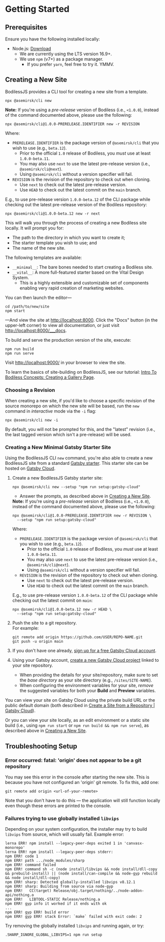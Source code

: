 # Getting Started

## Prerequisites

Ensure you have the following installed locally:

- Node.js: [Download](https://nodejs.org/en/download/ ':target=_blank')
  - We are currently using the LTS version 16.9+.
  - We use `npm` (v7+) as a package manager.
    - If you prefer `yarn`, feel free to try it. YMMV.

## Creating a New Site

BodilessJS provides a CLI tool for creating a new site from a template.

```shell-session
npx @asemirsk/cli new
```

<!-- Inlining HTML to add multi-line info block with code blocks. -->
<div class="warn">
  <strong>Note:</strong> If you're using a <em>pre-release</em> version of Bodiless (i.e.,
  <code>&lt;1.0.0</code>), instead of the command documented above, please use the following:

  ```shell-session
  npx @asemirsk/cli@1.0.0-PRERELEASE.IDENTIFIER new -r REVISION
  ```

  Where:

  - `PRERELEASE.IDENTIFIER` is the package version of `@asemirsk/cli` that you wish to use (e.g.,
    `beta.12`).
    - Prior to the official `1.0` release of Bodiless, you _must_ use at least `1.0.0-beta.11`.
    - You may also use `next` to use the latest pre-release version (i.e., `@asemirsk/cli@next`).
    - Using `@asemirsk/cli` without a version specifier will fail.
  - `REVISION` is the revision of the repository to check out when cloning.
    - Use `next` to check out the latest pre-release version.
    - Use `HEAD` to check out the latest commit on the `main` branch.

  E.g., to use pre-release version `1.0.0-beta.12` of the CLI package while checking out the latest
  pre-release version of the Bodiless repository:

  ```shell-session
  npx @asemirsk/cli@1.0.0-beta.12 new -r next
  ```

</div>

This will walk you through the process of creating a new Bodiless site locally. It will prompt you
for:

- The path to the directory in which you want to create it;
- The starter template you wish to use; and
- The name of the new site.

The following templates are available:

- `__minimal__`: The bare bones needed to start creating a Bodiless site.
- `__vital__`: A more full-featured starter based on the Vital Design System.
  - This is a highly extensible and customizable set of components enabling very rapid creation of
    marketing websites.

You can then launch the editor—

```shell-session
cd /path/to/new/site
npm start
```

—And view the site at [http://localhost:8000](http://localhost:8000 ':target=_blank'). Click the
"Docs" button (in the upper-left corner) to view all documentation, or just visit
[http://localhost:8000/___docs](http://localhost:8000/___docs ':target=_blank').

To build and serve the production version of the site, execute:

```shell-session
npm run build
npm run serve
```

Visit [http://localhost:9000/](http://localhost:9000/ ':target=_blank') in your browser to view the
site.

To learn the basics of site-building on BodilessJS, see our tutorial: [Intro To Bodiless Concepts:
Creating a Gallery Page](/Development/Guides/IntroToBodilessConcepts).

### Choosing a Revision

When creating a new site, if you'd like to choose a specific revision of the source monorepo on
which the new site will be based, run the `new` command in _interactive_ mode via the `-i` flag:

```shell-session
npx @asemirsk/cli new -i
```

By default, you will not be prompted for this, and the "latest" revision (i.e., the last tagged
version which isn't a pre-release) will be used.

### Creating a New Minimal Gatsby Starter Site

Using the BodilessJS CLI `new` command, you're also able to create a new BodilessJS site from a
standard [Gatsby starter](https://www.gatsbyjs.com/docs/creating-a-starter/ ':target=_blank'). This
starter site can be hosted on [Gatsby
Cloud](https://support.gatsbyjs.com/hc/en-us/articles/360058874874-What-is-Gatsby-Cloud-
':target=_blank').

01. Create a new BodilessJS Gatsby starter site:
    ```shell-session
    npx @asemirsk/cli new --setup "npm run setup:gatsby-cloud"
    ```
    - Answer the prompts, as described above in [Creating a New Site](#creating-a-new-site).
    <!-- Inlining HTML to add multi-line info block with code blocks. -->
    <div class="warn">
      <strong>Note:</strong> If you're using a <em>pre-release</em> version of Bodiless (i.e.,
      <code>&lt;1.0.0</code>), instead of the command documented above, please use the following:

      ```shell-session
      npx @asemirsk/cli@1.0.0-PRERELEASE.IDENTIFIER new -r REVISION \
        --setup "npm run setup:gatsby-cloud"
      ```

      Where:

      - `PRERELEASE.IDENTIFIER` is the package version of `@asemirsk/cli` that you wish to use
        (e.g., `beta.12`).
        - Prior to the official `1.0` release of Bodiless, you _must_ use at least `1.0.0-beta.11`.
        - You may also use `next` to use the latest pre-release version (i.e.,
          `@asemirsk/cli@next`).
        - Using `@asemirsk/cli` without a version specifier will fail.
      - `REVISION` is the revision of the repository to check out when cloning.
        - Use `next` to check out the latest pre-release version.
        - Use `HEAD` to check out the latest commit on the `main` branch.

      E.g., to use pre-release version `1.0.0-beta.12` of the CLI package while checking out the
      latest commit on `main`:

      ```shell-session
      npx @asemirsk/cli@1.0.0-beta.12 new -r HEAD \
        --setup "npm run setup:gatsby-cloud"
      ```

    </div>
01. Push the site to a git repository.  
    For example:
    ```shell-session
    git remote add origin https://github.com/USER/REPO-NAME.git
    git push -u origin main
    ```
01. If you don't have one already, [sign up for a free Gatsby Cloud
    account](https://support.gatsbyjs.com/hc/en-us/articles/1500000666102-Signing-Up-for-a-New-Gatsby-Cloud-Account
    ':target=_blank').
01. Using your Gatsby account, [create a new Gatsby Cloud
    project](https://support.gatsbyjs.com/hc/en-us/articles/360059253654-Create-a-Site-from-a-Repository
    ':target=_blank') linked to your site repository.
    - When providing the details for your site/repository, make sure to set the _base directory_ as
      your site directory (e.g., `/sites/SITE-NAME`).
    - When configuring the environment variables for your site, _remove_ the suggested variables for
      both your **Build** and **Preview** variables.

You can view your site on Gatsby Cloud using the private build URL or the public default domain
(both described in [Create a Site from a Repository | Gatsby
Cloud](https://support.gatsbyjs.com/hc/en-us/articles/360059253654-Create-a-Site-from-a-Repository
':target=_blank')).

Or you can view your site locally, as an edit environment or a static site build (i.e., using `npm
run start` or `npm run build && npm run serve`), as described above in [Creating a New
Site](#creating-a-new-site).

## Troubleshooting Setup

### Error occurred: fatal: 'origin' does not appear to be a git repository

You may see this error in the console after starting the new site. This is because you have not
configured an 'origin' git remote. To fix this, add one:

```shell-session
git remote add origin <url-of-your-remote>
```

Note that you don't have to do this — the application will still function locally even though these
errors are printed to the console.

### Failures trying to use globally installed `libvips`

Depending on your system configuration, the installer may try to build `libvips` from source, which
will usually fail. Example error:

```shell-session
lerna ERR! npm install --legacy-peer-deps exited 1 in 'canvasx-monorepo'
lerna ERR! npm install --legacy-peer-deps stderr:
npm ERR! code 1
npm ERR! path .../node_modules/sharp
npm ERR! command failed
npm ERR! command sh -c (node install/libvips && node install/dll-copy && prebuild-install) || (node install/can-compile && node-gyp rebuild && node install/dll-copy)
npm ERR! sharp: Detected globally-installed libvips v8.12.1
npm ERR! sharp: Building from source via node-gyp
npm ERR!   CC(target) Release/obj.target/nothing/../node-addon-api/nothing.o
npm ERR!   LIBTOOL-STATIC Release/nothing.a
npm ERR! gyp info it worked if it ends with ok
...
npm ERR! gyp ERR! build error
npm ERR! gyp ERR! stack Error: `make` failed with exit code: 2
```

Try removing the globally installed `libvips` and running again, or try:

```shell
.SHARP_IGNORE_GLOBAL_LIBVIPS=1 npm run setup
```
